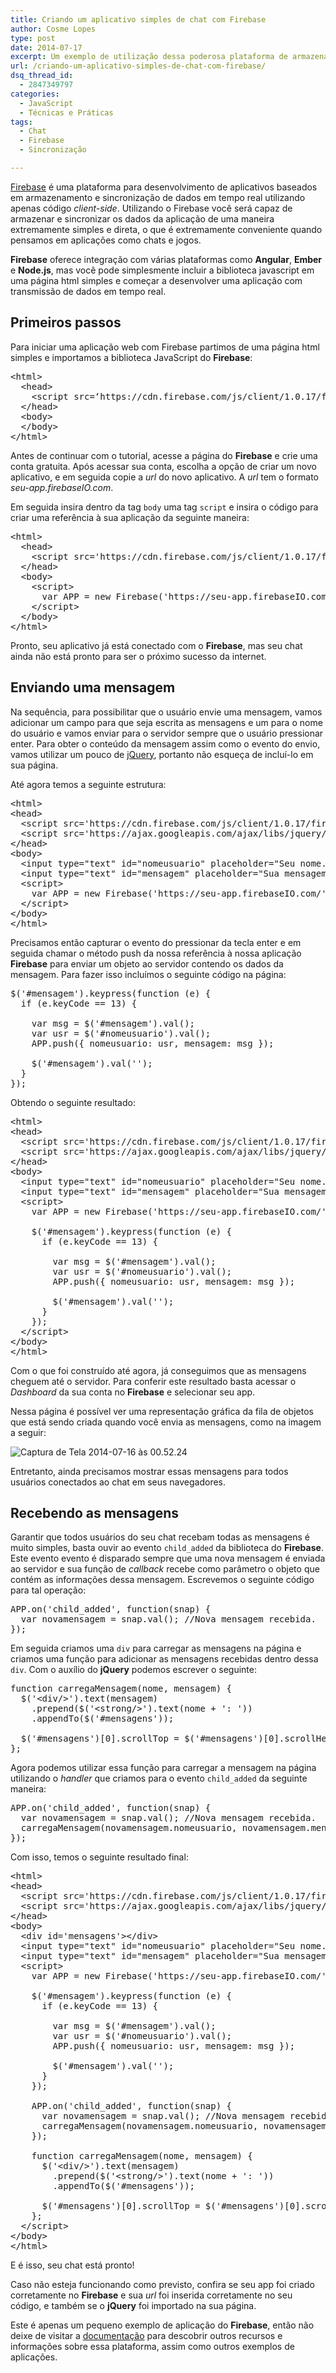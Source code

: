 ```yaml
---
title: Criando um aplicativo simples de chat com Firebase
author: Cosme Lopes
type: post
date: 2014-07-17
excerpt: Um exemplo de utilização dessa poderosa plataforma de armazenamento e sincronização de dados em tempo real.
url: /criando-um-aplicativo-simples-de-chat-com-firebase/
dsq_thread_id:
  - 2847349797
categories:
  - JavaScript
  - Técnicas e Práticas
tags:
  - Chat
  - Firebase
  - Sincronização

---
```

[Firebase][1] é uma plataforma para desenvolvimento de aplicativos baseados em armazenamento e sincronização de dados em tempo real utilizando apenas código _client-side_. Utilizando o Firebase você será capaz de armazenar e sincronizar os dados da aplicação de uma maneira extremamente simples e direta, o que é extremamente conveniente quando pensamos em aplicações como chats e jogos. 

**Firebase** oferece integração com várias plataformas como **Angular**, **Ember** e **Node.js**, mas você pode simplesmente incluir a biblioteca javascript em uma página html simples e começar a desenvolver uma aplicação com transmissão de dados em tempo real. 

## Primeiros passos

Para iniciar uma aplicação web com Firebase partimos de uma página html simples e importamos a biblioteca JavaScript do **Firebase**: 

<pre class="lang-html">&lt;html&gt;
  &lt;head&gt;
    &lt;script src=‘https://cdn.firebase.com/js/client/1.0.17/firebase.js'&gt;&lt;/script&gt;
  &lt;/head&gt;
  &lt;body&gt;
  &lt;/body&gt;
&lt;/html&gt;
</pre>

Antes de continuar com o tutorial, acesse a página do **Firebase** e crie uma conta gratuita. Após acessar sua conta, escolha a opção de criar um novo aplicativo, e em seguida copie a _url_ do novo aplicativo. A _url_ tem o formato _seu-app.firebaseIO.com_. 

Em seguida insira dentro da tag `body` uma tag `script` e insira o código para criar uma referência à sua aplicação da seguinte maneira: 

<pre class="lang-html">&lt;html&gt;
  &lt;head&gt;
    &lt;script src='https://cdn.firebase.com/js/client/1.0.17/firebase.js'&gt;&lt;/script&gt;
  &lt;/head&gt;
  &lt;body&gt;
    &lt;script&gt;
      var APP = new Firebase('https://seu-app.firebaseIO.com/');   
    &lt;/script&gt;
  &lt;/body&gt;
&lt;/html&gt;
</pre>

Pronto, seu aplicativo já está conectado com o **Firebase**, mas seu chat ainda não está pronto para ser o próximo sucesso da internet. 

## Enviando uma mensagem

Na sequência, para possibilitar que o usuário envie uma mensagem, vamos adicionar um campo para que seja escrita as mensagens e um para o nome do usuário e vamos enviar para o servidor sempre que o usuário pressionar enter. Para obter o conteúdo da mensagem assim como o evento do envio, vamos utilizar um pouco de <a href="http://jquery.com/" rel="noreferrer">jQuery</a>, portanto não esqueça de incluí-lo em sua página. 

Até agora temos a seguinte estrutura:

<pre class="lang-html">&lt;html&gt;
&lt;head&gt;
  &lt;script src='https://cdn.firebase.com/js/client/1.0.17/firebase.js'&gt;&lt;/script&gt;
  &lt;script src='https://ajax.googleapis.com/ajax/libs/jquery/1.9.0/jquery.min.js'&gt;&lt;/script&gt;
&lt;/head&gt;
&lt;body&gt;
  &lt;input type="text" id="nomeusuario" placeholder="Seu nome..."&gt;
  &lt;input type="text" id="mensagem" placeholder="Sua mensagem..."&gt;
  &lt;script&gt;
    var APP = new Firebase('https://seu-app.firebaseIO.com/');
  &lt;/script&gt;
&lt;/body&gt;
&lt;/html&gt;
</pre>

Precisamos então capturar o evento do pressionar da tecla enter e em seguida chamar o método push da nossa referência à nossa aplicação **Firebase** para enviar um objeto ao servidor contendo os dados da mensagem. Para fazer isso incluímos o seguinte código na página: 

<pre class="lang-javascript">$('#mensagem').keypress(function (e) {
  if (e.keyCode == 13) {

    var msg = $('#mensagem').val();
    var usr = $('#nomeusuario').val();
    APP.push({ nomeusuario: usr, mensagem: msg });

    $('#mensagem').val('');
  }
});
</pre>

Obtendo o seguinte resultado: 

<pre class="lang-html">&lt;html&gt;
&lt;head&gt;
  &lt;script src='https://cdn.firebase.com/js/client/1.0.17/firebase.js'&gt;&lt;/script&gt;
  &lt;script src='https://ajax.googleapis.com/ajax/libs/jquery/1.9.0/jquery.min.js'&gt;&lt;/script&gt;
&lt;/head&gt;
&lt;body&gt;
  &lt;input type="text" id="nomeusuario" placeholder="Seu nome..."&gt;
  &lt;input type="text" id="mensagem" placeholder="Sua mensagem..."&gt;
  &lt;script&gt;
    var APP = new Firebase('https://seu-app.firebaseIO.com/');

    $('#mensagem').keypress(function (e) {
      if (e.keyCode == 13) {

        var msg = $('#mensagem').val();
        var usr = $('#nomeusuario').val();
        APP.push({ nomeusuario: usr, mensagem: msg });

        $('#mensagem').val('');
      }
    });
  &lt;/script&gt;
&lt;/body&gt;
&lt;/html&gt;
</pre>

Com o que foi construído até agora, já conseguimos que as mensagens cheguem até o servidor. Para conferir este resultado basta acessar o _Dashboard_ da sua conta no **Firebase** e selecionar seu app. 

Nessa página é possível ver uma representação gráfica da fila de objetos que está sendo criada quando você envia as mensagens, como na imagem a seguir: 

<img class="aligncenter size-full wp-image-43526" src="http://tableless.com.br/uploads/2014/07/Captura-de-Tela-2014-07-16-às-00.52.241.png" alt="Captura de Tela 2014-07-16 às 00.52.24" srcset="uploads/2014/07/Captura-de-Tela-2014-07-16-às-00.52.241.png 1344w, uploads/2014/07/Captura-de-Tela-2014-07-16-às-00.52.241-198x139.png 198w, uploads/2014/07/Captura-de-Tela-2014-07-16-às-00.52.241-400x279.png 400w" sizes="(max-width: 1344px) 100vw, 1344px" />

Entretanto, ainda precisamos mostrar essas mensagens para todos usuários conectados ao chat em seus navegadores. 

## Recebendo as mensagens

Garantir que todos usuários do seu chat recebam todas as mensagens é muito simples, basta ouvir ao evento `child_added` da biblioteca do **Firebase**. Este evento evento é disparado sempre que uma nova mensagem é enviada ao servidor e sua função de _callback_ recebe como parâmetro o objeto que contém as informações dessa mensagem. Escrevemos o seguinte código para tal operação: 

<pre class="lang-javascript">APP.on('child_added', function(snap) {
  var novamensagem = snap.val(); //Nova mensagem recebida.
});
</pre>

Em seguida criamos uma `div` para carregar as mensagens na página e criamos uma função para adicionar as mensagens recebidas dentro dessa `div`. Com o auxílio do **jQuery** podemos escrever o seguinte: 

<pre class="lang-javascript">function carregaMensagem(nome, mensagem) {
  $('&lt;div/&gt;').text(mensagem)
    .prepend($('&lt;strong/&gt;').text(nome + ': '))
    .appendTo($('#mensagens'));

  $('#mensagens')[0].scrollTop = $('#mensagens')[0].scrollHeight;
};
</pre>

Agora podemos utilizar essa função para carregar a mensagem na página utilizando o _handler_ que criamos para o evento `child_added` da seguinte maneira: 

<pre class="lang-javascript">APP.on('child_added', function(snap) {
  var novamensagem = snap.val(); //Nova mensagem recebida.
  carregaMensagem(novamensagem.nomeusuario, novamensagem.mensagem);
});
</pre>

Com isso, temos o seguinte resultado final: 

<pre class="lang-html">&lt;html&gt;
&lt;head&gt;
  &lt;script src='https://cdn.firebase.com/js/client/1.0.17/firebase.js'&gt;&lt;/script&gt;
  &lt;script src='https://ajax.googleapis.com/ajax/libs/jquery/1.9.0/jquery.min.js'&gt;&lt;/script&gt;
&lt;/head&gt;
&lt;body&gt;
  &lt;div id='mensagens'&gt;&lt;/div&gt;
  &lt;input type="text" id="nomeusuario" placeholder="Seu nome..."&gt;
  &lt;input type="text" id="mensagem" placeholder="Sua mensagem..."&gt;
  &lt;script&gt;
    var APP = new Firebase('https://seu-app.firebaseIO.com/');

    $('#mensagem').keypress(function (e) {
      if (e.keyCode == 13) {

        var msg = $('#mensagem').val();
        var usr = $('#nomeusuario').val();
        APP.push({ nomeusuario: usr, mensagem: msg });

        $('#mensagem').val('');
      }
    });

    APP.on('child_added', function(snap) {
      var novamensagem = snap.val(); //Nova mensagem recebida.
      carregaMensagem(novamensagem.nomeusuario, novamensagem.mensagem);
    });

    function carregaMensagem(nome, mensagem) {
      $('&lt;div/&gt;').text(mensagem)
        .prepend($('&lt;strong/&gt;').text(nome + ': '))
        .appendTo($('#mensagens'));

      $('#mensagens')[0].scrollTop = $('#mensagens')[0].scrollHeight;
    };
  &lt;/script&gt;
&lt;/body&gt;
&lt;/html&gt;
</pre>

E é isso, seu chat está pronto! 

Caso não esteja funcionando como previsto, confira se seu app foi criado corretamente no **Firebase** e sua _url_ foi inserida corretamente no seu código, e também se o **jQuery** foi importado na sua página. 

Este é apenas um pequeno exemplo de aplicação do **Firebase**, então não deixe de visitar a <a href="https://www.firebase.com/docs/" rel="noreferrer">documentação</a> para descobrir outros recursos e informações sobre essa plataforma, assim como outros exemplos de aplicações.

 [1]: https://www.firebase.com/